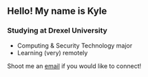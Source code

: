 ## Hello! My name is Kyle

### Studying at Drexel University
- Computing & Security Technology major
- Learning (very) remotely

Shoot me an [email](mailto:kylegoetke@protonmail.com?subject=Hi%20Kyle) if you would like to connect!
